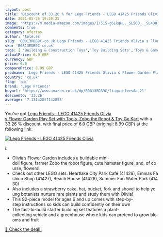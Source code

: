 ```yaml
---
layout: post
title: 'Discount of 33.26 % for Lego Friends - LEGO 41425 Friends Olivia'
date: 2021-05-25 19:29:25
image: 'https://m.media-amazon.com/images/I/51S-g6LkqHL._SL500_._SL400_.jpg'
comments: true
category: ofertas
author: 'tole.es'
slug: 'B0813RDB9C-co.uk Lego Friends - LEGO 41425 Friends Olivia s Flower...'
sku: 'B0813RDB9C-co.uk'
tags: [ 'Building & Construction Toys','Toy Building Sets','Toys & Games','Toys Store','lego','lego friends', ]
actualPrice: 6.0 GBP
currency: GBP
price: 6.0
comparePrice: 8.99 GBP
prodname: 'Lego Friends - LEGO 41425 Friends Olivia s Flower Garden Play Set with Tools  Zobo the Robot & Toy Go Kart'
country: 'co.uk'
flag: '🇬🇧'
brand: 'Lego Friends'
buyurl: 'https://www.amazon.co.uk/dp/B0813RDB9C/?tag=tolees0a-21'
descuento: '33.26'
average: '7.13142857142858'
---
```


You've got [Lego Friends - LEGO 41425 Friends Olivia s Flower Garden Play Set with Tools  Zobo the Robot & Toy Go Kart](https://www.amazon.co.uk/dp/B0813RDB9C/?tag=tolees0a-21) with a  33.26 % discount, with final price of 6.0 GBP (original: 8.99 GBP) at the following link:

[![Lego Friends - LEGO 41425 Friends Olivia](https://m.media-amazon.com/images/I/51S-g6LkqHL._SL500_._SL400_.jpg)](https://www.amazon.co.uk/dp/B0813RDB9C/?tag=tolees0a-21)

ℹ️:

- Olivia’s Flower Garden includes a buildable mini-doll figure, farmer Zobo the robot figure, cute hamster figure, and, of course, flowers!
- Check out other LEGO sets: Heartlake City Park Café (41426), Emmas Fashion Shop (41427), Beach House (41428), Summer Fun Water Park (41430)
- Also includes a strawberry cake, hat, bucket, fork and shovel to help young botanists nurture rare plants and study them with Olivia!
- This 92-piece model for ages 6 and up comes with step-by-step instructions so kids can build confidently on their own
- The fast-to-build starter building set features a plant-collecting vehicle and a greenhouse where kids can pretend to grow blooms and fruit

[🛒 Check the deal!!](https://www.amazon.co.uk/dp/B0813RDB9C/?tag=tolees0a-21)

